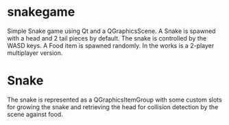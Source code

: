 # snakegame

Simple Snake game using Qt and a QGraphicsScene. 
A Snake is spawned with a head and 2 tail pieces by default. The snake is controlled by the WASD keys. A Food item is spawned randomly.
In the works is a 2-player multiplayer version.

# Snake
The snake is represented as a QGraphicsItemGroup with some custom slots for growing the snake and retrieving the head for collision detection 
by the scene against food.
